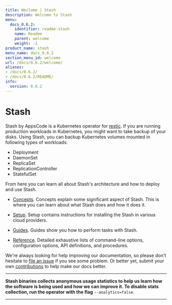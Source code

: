```yaml
---
title: Weclome | Stash
description: Welcome to Stash
menu:
  docs_0.6.2:
    identifier: readme-stash
    name: Readme
    parent: welcome
    weight: -1
product_name: stash
menu_name: docs_0.6.2
section_menu_id: welcome
url: /docs/0.6.2/welcome/
aliases:
- /docs/0.6.2/
- /docs/0.6.2/README/
info:
  version: 0.6.2
---
```


# Stash
 Stash by AppsCode is a Kubernetes operator for [restic](https://restic.net). If you are running production workloads in Kubernetes, you might want to take backup of your disks. Using Stash, you can backup Kubernetes volumes mounted in following types of workloads:

- Deployment
- DaemonSet
- ReplicaSet
- ReplicationController
- StatefulSet

From here you can learn all about Stash's architecture and how to deploy and use Stash.

- [Concepts](/docs/0.6.2/concepts/). Concepts explain some significant aspect of Stash. This is where you can learn about what Stash does and how it does it.

- [Setup](/docs/0.6.2/setup/). Setup contains instructions for installing
  the Stash in various cloud providers.

- [Guides](/docs/0.6.2/guides/). Guides show you how to perform tasks with Stash.

- [Reference](/docs/0.6.2/reference/). Detailed exhaustive lists of
command-line options, configuration options, API definitions, and procedures.

We're always looking for help improving our documentation, so please don't hesitate to [file an issue](https://github.com/appscode/stash/issues/new) if you see some problem. Or better yet, submit your own [contributions](/docs/0.6.2/CONTRIBUTING) to help
make our docs better.

---

**Stash binaries collects anonymous usage statistics to help us learn how the software is being used and how we can improve it. To disable stats collection, run the operator with the flag** `--analytics=false`.

---
